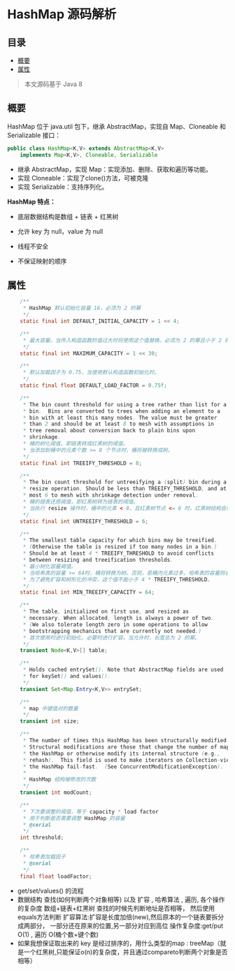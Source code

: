 # HashMap 源码解析

## 目录

- [概要](#概要)
- [属性](#属性)



> 本文源码基于 Java 8

## 概要

HashMap 位于 java.util 包下，继承 AbstractMap，实现自 Map、Cloneable 和 Serializable 接口：

```java
public class HashMap<K,V> extends AbstractMap<K,V>
    implements Map<K,V>, Cloneable, Serializable
```

- 继承 AbstractMap，实现 Map：实现添加、删除、获取和遍历等功能。
- 实现 Cloneable：实现了clone()方法，可被克隆
- 实现 Serializable：支持序列化。



**HashMap 特点：**

- 底层数据结构是数组 + 链表 + 红黑树

- 允许 key 为 null，value 为 null
- 线程不安全
- 不保证映射的顺序



## 属性

```java
    /**
     * HashMap 默认初始化容量 16，必须为 2 的幂
     */
    static final int DEFAULT_INITIAL_CAPACITY = 1 << 4; 

    /**
     * 最大容量。当传入构造函数的值过大时将使用这个值替换。必须为 2 的幂且小于 2 的 30 次方.
     */
    static final int MAXIMUM_CAPACITY = 1 << 30;

    /**
     * 默认加载因子为 0.75，当使用默认构造函数初始化时。
     */
    static final float DEFAULT_LOAD_FACTOR = 0.75f;

    /**
     * The bin count threshold for using a tree rather than list for a
     * bin.  Bins are converted to trees when adding an element to a
     * bin with at least this many nodes. The value must be greater
     * than 2 and should be at least 8 to mesh with assumptions in
     * tree removal about conversion back to plain bins upon
     * shrinkage.
     * 桶的树化阈值，即链表转成红黑树的阈值。
     * 当添加到桶中的元素个数 >= 8 个节点时，桶将被转换成树。
     */
    static final int TREEIFY_THRESHOLD = 8;

    /**
     * The bin count threshold for untreeifying a (split) bin during a
     * resize operation. Should be less than TREEIFY_THRESHOLD, and at
     * most 6 to mesh with shrinkage detection under removal.
     * 桶的链表还原阈值，即红黑树转为链表的阈值。
     * 当执行 resize 操作时，桶中的元素 < 8，且红黑树节点 <= 6 时，红黑树结构会转换为链表结构
     */
    static final int UNTREEIFY_THRESHOLD = 6;

    /**
     * The smallest table capacity for which bins may be treeified.
     * (Otherwise the table is resized if too many nodes in a bin.)
     * Should be at least 4 * TREEIFY_THRESHOLD to avoid conflicts
     * between resizing and treeification thresholds.
     * 最小树化容量阈值。
     * 当哈希表的容量 >= 64时，桶将转换为树。否则，若桶内元素过多，哈希表的容量则会扩大，无法树形化。
     * 为了避免扩容和树形化的冲突，这个值不能小于 4 * TREEIFY_THRESHOLD。
     */
    static final int MIN_TREEIFY_CAPACITY = 64;

    /**
     * The table, initialized on first use, and resized as
     * necessary. When allocated, length is always a power of two.
     * (We also tolerate length zero in some operations to allow
     * bootstrapping mechanics that are currently not needed.)
     * 首次使用时进行初始化，必要时进行扩容。当允许时，长度总为 2 的幂。
     */
    transient Node<K,V>[] table;

    /**
     * Holds cached entrySet(). Note that AbstractMap fields are used
     * for keySet() and values().
     */
    transient Set<Map.Entry<K,V>> entrySet;

    /**
     * map 中键值对的数量
     */
    transient int size;

    /**
     * The number of times this HashMap has been structurally modified
     * Structural modifications are those that change the number of mappings in
     * the HashMap or otherwise modify its internal structure (e.g.,
     * rehash).  This field is used to make iterators on Collection-views of
     * the HashMap fail-fast.  (See ConcurrentModificationException).
     *
     * HashMap 结构被修改的次数
     */
    transient int modCount;

    /**
     * 下次要调整的阈值，等于 capacity * load factor
     * 用于判断是否需要调整 HashMap 的容量
     * @serial
     */
    int threshold;

    /**
     * 哈希表加载因子
     * @serial
     */
    final float loadFactor;
```





- get/set/values() 的流程
- 数据结构 查找(如何判断两个对象相等) 以及 扩容 , 哈希算法 , 遍历, 各个操作的复杂度
      数组+链表+红黑树
      查找的时候先判断地址是否相等， 然后使用equals方法判断
      扩容算法:扩容是长度加倍(new),然后原本的一个链表要拆分成两部分， 一部分还在原来的位置,另一部分对应到高位
      操作复杂度:get/put O(1) , 遍历 O(桶个数+键个数)
- 如果我想保证取出来的 key 是经过排序的，用什么类型的map : treeMap（就是一个红黑树,只能保证o(n)的复杂度，并且通过compareto判断两个对象是否相等）


